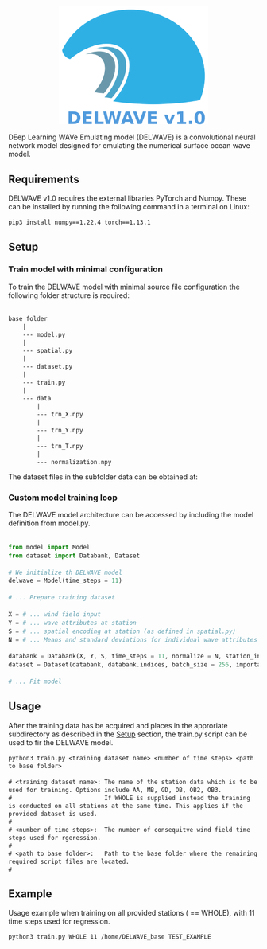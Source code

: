 <p align="center">
    <img src="images/DELWAVE_logo_new_new_new_new.png" alt="DELWAVE logo" width="300px">
</p>


DEep Learning WAVe Emulating model (DELWAVE) is a convolutional neural network model designed for emulating the numerical surface ocean wave model.

## Requirements

DELWAVE v1.0 requires the external libraries PyTorch and Numpy.
These can be installed by running the following command in a terminal on Linux:

```conole
pip3 install numpy==1.22.4 torch==1.13.1
```

## Setup


### Train model with minimal configuration

To train the DELWAVE model with minimal source file configuration the following folder structure is required:

```

base folder
	|
	--- model.py
	|
	--- spatial.py
	|
	--- dataset.py
	|
	--- train.py 
	|
	--- data
	    |
	    --- trn_X.npy
	    |
	    --- trn_Y.npy
	    |
	    --- trn_T.npy
	    |
	    --- normalization.npy

```

The dataset files in the subfolder data can be obtained at:

### Custom model training loop

The DELWAVE model architecture can be accessed by including the model definition from model.py.
```python

from model import Model
from dataset import Databank, Dataset

# We initialize th DELWAVE model
delwave = Model(time_steps = 11)

# ... Prepare training dataset

X = # ... wind field input
Y = # ... wave attributes at station
S = # ... spatial encoding at station (as defined in spatial.py)
N = # ... Means and standard deviations for individual wave attributes at station and whole wind field

databank = Databank(X, Y, S, time_steps = 11, normalize = N, station_indices = [0], cuda = True)
dataset = Dataset(databank, databank.indices, batch_size = 256, importance = True)

# ... Fit model

```

## Usage

After the training data has be acquired and places in the approriate subdirectory as described in the [Setup](#Setup) section,
the train.py script can be used to fir the DELWAVE model.

```console
python3 train.py <training dataset name> <number of time steps> <path to base folder>

# <training dataset name>: The name of the station data which is to be used for training. Options include AA, MB, GD, OB, OB2, OB3.
#                          If WHOLE is supplied instead the training is conducted on all stations at the same time. This applies if the provided dataset is used.
#
# <number of time steps>:  The number of consequitve wind field time steps used for rgeression. 
#
# <path to base folder>:   Path to the base folder where the remaining required script files are located.
#
```

## Example

Usage example when training on all provided stations (<training dataset name> == WHOLE), with 11 time steps used for regression.

``` console
python3 train.py WHOLE 11 /home/DELWAVE_base TEST_EXAMPLE
```

